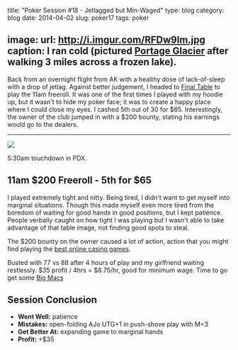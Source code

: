 title: "Poker Session #18 - Jetlagged but Min-Waged"
type: blog
category: blog
date: 2014-04-02
slug: poker17
tags: poker

image:
    url: http://i.imgur.com/RFDw9lm.jpg
    caption: I ran cold (pictured <a href="http://www.tripadvisor.com/Attraction_Review-g31000-d104206-Reviews-Portage_Glacier-Girdwood_Alaska.html">Portage Glacier</a> after walking 3 miles across a frozen lake).
---

Back from an overnight flight from AK with a healthy dose of lack-of-sleep with
a drop of jetlag. Against better judgement, I headed to [Final
Table](http://pokerportland.com) to play the 11am freeroll. It was one of the
first times I played with my hoodie up, but it wasn't to hide my poker face; it
was to create a happy place where I could close my eyes. I cashed 5th out of 30
for $65. Interestingly, the owner of the club jumped in with a $200 bounty,
stating his earnings would go to the dealers.

---

![](http://imgur.com/QE4cFap.jpg)

<div class="page-caption"><span>
  5:30am touchdown in PDX.
</span></div>

## 11am $200 Freeroll - 5th for $65

I played extremely tight and nitty. Being tired, I didn't want to get myself
into marginal situations. Though this made myself even more tired from the
boredom of waiting for good hands in good positions, but I kept patience.
People verbally caught on how tight I was playing but I wasn't able to take
advantage of that table image, not finding good spots to steal.

The $200 bounty on the owner caused a lot of action, action that you might find
playing the <a href="https://www.caesarscasino.com/en/all-games" ref="nofollow">best online casino games</a>.

Busted with 77 vs 88 after 4 hours of play and my girlfriend waiting
restlessly.  $35 profit / 4hrs = $8.75/hr, good for minimum wage. Time to go
get some [Big
Macs](http://www.mcdonalds.com/us/en/food/product_nutrition.sandwiches.255.big-mac.html)

## Session Conclusion

- **Went Well:** patience
- **Mistakes:** open-folding AJo UTG+1 in push-shove play with M=3
- **Get Better At:** expanding game to marginal hands
- **Profit:** +$35
